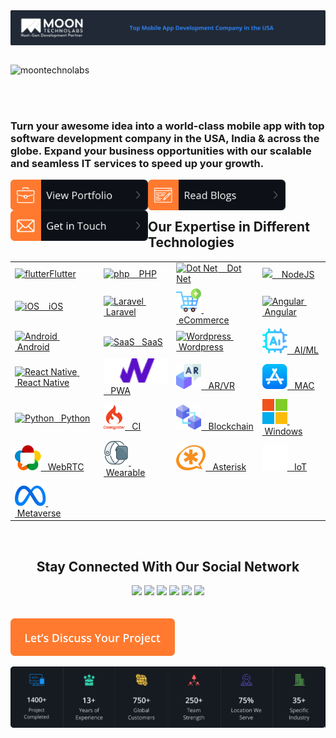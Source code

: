 <img src="assets/top-header.png" align="center">
<br/>
<br/>
<div>
    <p align="left"> <img src="https://komarev.com/ghpvc/?username=moontechnolabs&label=Profile%20views&color=0e75b6&style=flat" alt="moontechnolabs" /> </p> 
    <br/>
    <br/>
</div>

<div>
    <h3>
        Turn your awesome idea into a world-class mobile app with top software development company in the USA, India & across the globe. Expand your business opportunities with our scalable and seamless IT services to speed up your growth.
    </h3>
    
</div>

<div>
    <a href="https://www.moontechnolabs.com/portfolios"><img src="profile/assets/view-portfolio.svg" align="left" width="220px"></a>
    <a href="https://www.moontechnolabs.com/blog/"><img src="profile/assets/read-blogs.svg" align="left" width="220px"></a>
    <a href="https://www.moontechnolabs.com/contact-us"><img src="profile/assets/get-in-touch.png" align="left" width="220px"></a>
</div>

<br/>
<br/>

<div>
    <h2>Our Expertise in Different Technologies</h2>
</div>

<table>
<tr>
    <td><a href="https://www.moontechnolabs.com/services/flutter-app-development-company" target="_blank"><img src="https://www.vectorlogo.zone/logos/flutterio/flutterio-icon.svg" alt="flutter" height="40" />Flutter</a></td>
    <td><a href="https://www.moontechnolabs.com/services/php-development-company" target="_blank"><img src="https://www.vectorlogo.zone/logos/php/php-vertical.svg" alt="php" height="40"/>&nbsp; &nbsp;  PHP </a> </td>
    <td><a href="https://www.moontechnolabs.com/services/asp-net-web-development" target="_blank"><img src="https://www.vectorlogo.zone/logos/dotnet/dotnet-icon.svg" alt="Dot Net" height="40" />&nbsp; &nbsp;  Dot Net</a></td>
    <td><a href="https://www.moontechnolabs.com/services/node-js-development-company" target="_blank"><img src="https://www.vectorlogo.zone/logos/nodejs/nodejs-icon.svg" height="40">&nbsp; &nbsp;  NodeJS</a></td>
</tr>

<tr>
    <td><a href="https://www.moontechnolabs.com/services/ios-app-development" target="_blank"><img src="https://www.vectorlogo.zone/logos/apple/apple-icon.svg" alt="iOS" height="40" />&nbsp; &nbsp; iOS</td>
    <td><a href="https://www.moontechnolabs.com/services/laravel-development-company" target="_blank"><img src="https://www.vectorlogo.zone/logos/laravel/laravel-icon.svg" alt="Laravel" height="40" />&nbsp; &nbsp;Laravel</a></td>
    <td><a href="https://www.moontechnolabs.com/services/eCommerce-website-development-company" target="_blank"> <img src="assets/add-to-cart.png" alt="eCommerce" height="40" />&nbsp; &nbsp;eCommerce</td>
    <td><a href="https://www.moontechnolabs.com/services/angularJS-development-company" target="_blank"><img src="https://www.vectorlogo.zone/logos/angular/angular-icon.svg" alt="Angular" height="40" />&nbsp; &nbsp;Angular</a></td>
</tr>

<tr>
    <td><a href="https://www.moontechnolabs.com/services/android-app-development-company" target="_blank"><img src="https://www.vectorlogo.zone/logos/android/android-icon.svg" alt="Android" height="40" />&nbsp; &nbsp;Android<a></td>
    <td><a href="https://www.moontechnolabs.com/services/SaaS-application-development" target="_blank"><img src="https://www.vectorlogo.zone/logos/sass-lang/sass-lang-icon.svg" alt="SaaS" height="40" />&nbsp; &nbsp;SaaS</a></td>
    <td><a href="https://www.moontechnolabs.com/services/wordpress-development-company" target="_blank"><img src="https://www.vectorlogo.zone/logos/wordpress/wordpress-icon.svg" alt="Wordpress" height="40" />&nbsp; &nbsp;Wordpress</a></td>
    <td><a href="https://www.moontechnolabs.com/services/ai-ml-app-development" target="_blank"><img src="assets/ai.png" alt="AI/ML" height="40" />&nbsp; &nbsp;AI/ML</a></td>
</tr>

<tr>
    <td><a href="https://www.moontechnolabs.com/services/react-native-app-development-company" target="_blank"><img src="https://www.vectorlogo.zone/logos/reactjs/reactjs-icon.svg" alt="React Native" height="40" />&nbsp; &nbsp;React Native</a></td>
    <td><a href="https://www.moontechnolabs.com/services/progressive-web-app-development" target="_blank"><img src="assets/pwa-icon.png" alt="PWA" height="40" />&nbsp; &nbsp;PWA</a></td>
    <td><a href="https://www.moontechnolabs.com/services/ar-vr-development-company" target="_blank"><img src="assets/augmented-reality.png" alt="AR/VR" height="40" />&nbsp; &nbsp;AR/VR</a></td>
    <td><a href="#" target="_blank"><img src="assets/app-store.png" alt="MAC" height="40" />&nbsp; &nbsp;MAC</a></td>
</tr>

<tr>
    <td><a href="https://www.moontechnolabs.com/services/python-development-company" target="_blank"><img src="https://www.vectorlogo.zone/logos/python/python-icon.svg" alt="Python" height="40" />&nbsp; &nbsp;Python</a></td>
    <td><a href="https://www.moontechnolabs.com/services/codeigniter-development-company" target="_blank"><img src="assets/codeigniter.png" alt="CI" height="40" />&nbsp; &nbsp;CI</a></td>
    <td><a href="https://www.moontechnolabs.com/blockchain-development-services" target="_blank"><img src="assets/blockchain.png" alt="Blockchain" height="40" />&nbsp; &nbsp;Blockchain</a></td>
    <td><a href="https://www.moontechnolabs.com/services/windows-app-development-company" target="_blank"><img src="assets/windows.png" alt="Windows" height="40" />&nbsp; &nbsp;Windows</a></td>
</tr>

<tr>
    <td><a href="https://www.moontechnolabs.com/services/webrtc-development-company" target="_blank"><img src="assets/webrtc.png" alt="WebRTC" height="40" />&nbsp; &nbsp;WebRTC</a></td>
    <td><a href="https://www.moontechnolabs.com/services/wearable-devices-app-development" target="_blank"><img src="assets/wearable.png" alt="Wearable" height="40" />&nbsp; &nbsp;Wearable</a></td>
    <td><a href="" target="_blank"><img src="assets/asterisk.png" alt="Asterisk" height="40" />&nbsp; &nbsp;Asterisk</a></td>
    <td><a href="https://www.moontechnolabs.com/services/asterisk-development-company" target="_blank"><img src="assets/iot.png" alt="IoT" height="40" />&nbsp; &nbsp;IoT</a></td>
</tr>

<tr>
    <td><a href="https://www.moontechnolabs.com/services/metaverse-development" target="_blank"><img src="assets/meta.png" alt="Metaverse" height="40" />&nbsp; &nbsp;Metaverse</a></td>
    <td></td>
    <td></td>
    <td></td>
</tr>

</table>
<br/>
<div align="center">
    <h2>Stay Connected With Our Social Network</h2>
    <a href="https://www.facebook.com/moontechnolabs/"><img height="50" src="https://www.vectorlogo.zone/logos/facebook/facebook-official.svg" /></a>
    <a href="https://twitter.com/moontechnolabs"><img  height="50" src="https://www.vectorlogo.zone/logos/twitter/twitter-tile.svg" /></a>
    <a href="https://www.instagram.com/moontechnolabs/"><img  height="50" src="https://www.vectorlogo.zone/logos/instagram/instagram-tile.svg" /></a>
    <a href="https://in.pinterest.com/moontechnolabs/"><img  height="50" src="https://www.vectorlogo.zone/logos/pinterest/pinterest-tile.svg" /></a>
    <a href="https://www.linkedin.com/company/moontechnolabs/mycompany/"><img height="50" src="https://www.vectorlogo.zone/logos/linkedin/linkedin-tile.svg" /></a>
    <a href="https://www.youtube.com/@moontechnolabs"><img  height="50" src="https://www.vectorlogo.zone/logos/youtube/youtube-tile.svg" /></a>
</div>
<br/><br/>
<div>
<a href="https://www.moontechnolabs.com/contact-us"><img height="60" src="assets/lets-discuss-project.png" /></a>
</div>

<a href="https://www.moontechnolabs.com/"><img src="assets/bottom-footer.png" /></a>